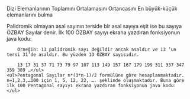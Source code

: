 <!DOCTYPE html>
<html>
    <ul>Dizi Elemanlarının Toplamını Ortalamasını Ortancasını En büyük-küçük elemanlarını bulma</ul>
    <ul>Palidromik olmayan asal sayının terside bir asal sayıya eşit ise bu sayıya ÖZBAY Sayılar denir. İlk 100 ÖZBAY sayıyı ekrana yazdıran fonksiyonun java kodu:

        Örneğin: 13 palidromik sayı değildir ancak asaldır ve 13 ‘un tersi 31’de asaldır. Bu yüzden 13 ÖZBAY sayısıdır.
        
        13 17 31 37 71 73 79 97 107 113 149 157 167 179 199 311 337 347 359 389 …</ul>
    <ul>Pentagonal Sayılar n*(3*n-1)/2 formülüne göre hesaplanmaktadır. n=1,2,3,…100 için 1, 5, 12, 22, …. şeklinde oluşmaktadır. Buna göre ilk 100 Pentagonal sayıyı ekrana yazdıran fonksiyonun java kodu:</ul>
</html>